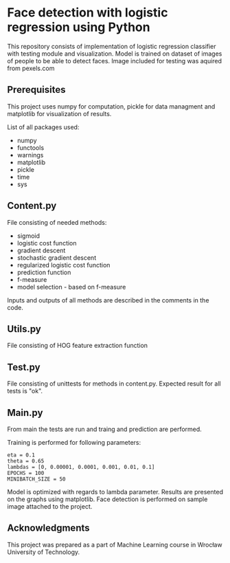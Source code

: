 # Face detection with logistic regression using Python

This repository consists of implementation of logistic regression classifier with testing module and visualization.
Model is trained on dataset of images of people to be able to detect faces.
Image included for testing was aquired from pexels.com

## Prerequisites

This project uses numpy for computation, pickle for data managment and matplotlib for visualization of results.

List of all packages used:
* numpy
* functools
* warnings
* matplotlib
* pickle
* time
* sys

## Content.py

File consisting of needed methods:

* sigmoid
* logistic cost function
* gradient descent
* stochastic gradient descent
* regularized logistic cost function
* prediction function
* f-measure
* model selection - based on f-measure

Inputs and outputs of all methods are described in the comments in the code.

## Utils.py
 
 File consisting of HOG feature extraction function

## Test.py

File consisting of unittests for methods in content.py. Expected result for all tests is "ok".

## Main.py

From main the tests are run and traing and prediction are performed.

Training is performed for following parameters:

```
eta = 0.1
theta = 0.65
lambdas = [0, 0.00001, 0.0001, 0.001, 0.01, 0.1]
EPOCHS = 100
MINIBATCH_SIZE = 50
```
Model is optimized with regards to lambda parameter.
Results are presented on the graphs using matplotlib.
Face detection is performed on sample image attached to the project.

## Acknowledgments

This project was prepared as a part of Machine Learning course in Wrocław University of Technology.


